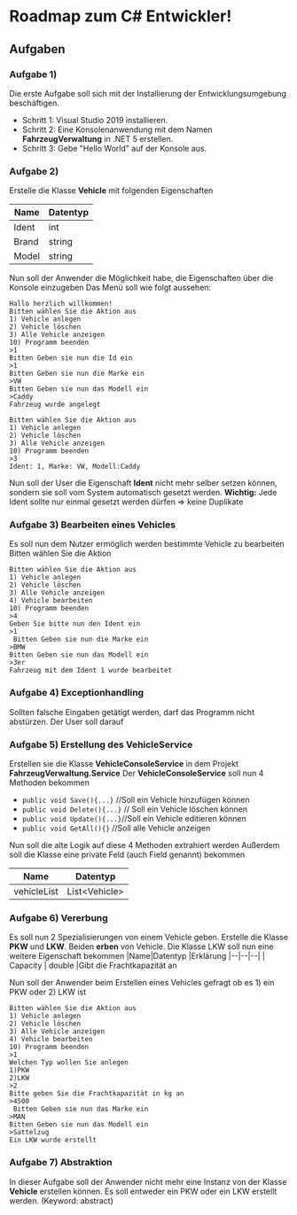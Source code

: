 # Roadmap zum C# Entwickler!

## Aufgaben

### Aufgabe 1) 
Die erste Aufgabe soll sich mit der Installierung der Entwicklungsumgebung beschäftigen.

 - Schritt 1: Visual Studio 2019 installieren.
 - Schritt 2: Eine Konsolenanwendung mit dem Namen **FahrzeugVerwaltung** in .NET 5 erstellen.
 - Schritt 3: Gebe "Hello World" auf der Konsole aus.
### Aufgabe 2)
 Erstelle die Klasse **Vehicle**  mit folgenden Eigenschaften
 
|Name|Datentyp  |
|--|--|
|Ident| int |
|Brand| string |
|Model| string |

Nun soll der Anwender die Möglichkeit habe, die Eigenschaften über die Konsole einzugeben
Das Menü soll wie folgt aussehen:

    Hallo herzlich willkommen!
    Bitten wählen Sie die Aktion aus
    1) Vehicle anlegen
    2) Vehicle löschen 
    3) Alle Vehicle anzeigen
    10) Programm beenden
    >1
    Bitten Geben sie nun die Id ein
    >1
    Bitten Geben sie nun die Marke ein
    >VW
    Bitten Geben sie nun das Modell ein
    >Caddy
    Fahrzeug wurde angelegt
    
    Bitten wählen Sie die Aktion aus
    1) Vehicle anlegen
    2) Vehicle löschen 
    3) Alle Vehicle anzeigen
    10) Programm beenden
    >3 
    Ident: 1, Marke: VW, Modell:Caddy
    
Nun soll der User die Eigenschaft **Ident** nicht mehr selber setzen können, sondern sie soll vom System automatisch gesetzt werden. 
**Wichtig:** Jede Ident sollte nur einmal gesetzt werden dürfen => keine Duplikate
### Aufgabe 3) Bearbeiten eines Vehicles
Es soll nun dem Nutzer ermöglich werden bestimmte Vehicle zu bearbeiten 
Bitten wählen Sie die Aktion 

    Bitten wählen Sie die Aktion aus
    1) Vehicle anlegen
    2) Vehicle löschen
    3) Alle Vehicle anzeigen 
    4) Vehicle bearbeiten
    10) Programm beenden
    >4
    Geben Sie bitte nun den Ident ein
    >1
     Bitten Geben sie nun die Marke ein
    >BMW
    Bitten Geben sie nun das Modell ein
    >3er
    Fahrzeug mit dem Ident 1 wurde bearbeitet

### Aufgabe 4) Exceptionhandling
Sollten falsche Eingaben getätigt werden, darf das Programm nicht abstürzen.
Der User soll darauf

### Aufgabe 5) Erstellung  des VehicleService

Erstellen sie die Klasse **VehicleConsoleService** in dem Projekt **FahrzeugVerwaltung.Service**
Der **VehicleConsoleService** soll nun 4 Methoden bekommen
	

 - `public void Save(){...}` //Soll ein Vehicle hinzufügen können
 - `public void Delete(){...}` // Soll ein Vehicle löschen können
 - `public void Update(){...}`//Soll ein Vehicle editieren können
 - `public void GetAll(){}` //Soll alle Vehicle anzeigen


Nun soll die alte Logik auf diese 4 Methoden extrahiert werden
Außerdem soll die Klasse eine private Feld (auch Field genannt) bekommen 

|Name| Datentyp  |
|--|--|
| vehicleList | List\<Vehicle\> |


### Aufgabe 6) Vererbung
Es soll nun 2 Spezialisierungen von einem Vehicle geben. 
Erstelle die Klasse **PKW** und **LKW**. Beiden **erben** von Vehicle.
Die Klasse LKW soll nun eine weitere Eigenschaft bekommen
|Name|Datentyp  |Erklärung
|--|--|--|
| Capacity | double  |Gibt die Frachtkapazität an

Nun soll der Anwender beim Erstellen eines Vehicles gefragt ob es 1) ein PKW oder 2) LKW ist
 

 
    Bitten wählen Sie die Aktion aus
    1) Vehicle anlegen
    2) Vehicle löschen
    3) Alle Vehicle anzeigen 
    4) Vehicle bearbeiten
    10) Programm beenden
    >1
    Welchen Typ wollen Sie anlegen 
    1)PKW
    2)LKW
    >2
    Bitte geben Sie die Frachtkapazität in kg an
    >4500
     Bitten Geben sie nun das Marke ein
    >MAN
    Bitten Geben sie nun das Modell ein
    >Sattelzug
    Ein LKW wurde erstellt
    
   
### Aufgabe 7) Abstraktion
In dieser Aufgabe soll der Anwender nicht mehr eine Instanz von der Klasse **Vehicle** erstellen können. Es soll entweder ein PKW oder ein LKW erstellt werden.
(Keyword: abstract)

